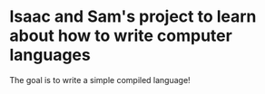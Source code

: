 # Isaac and Sam's project to learn about how to write computer languages
The goal is to write a simple compiled language!
